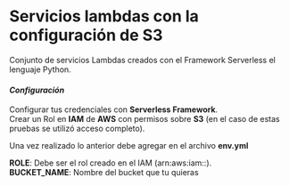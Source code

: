 # Servicios lambdas con la configuración de S3

Conjunto de servicios Lambdas creados con el Framework Serverless el lenguaje Python. 

#### _Configuración_
Configurar tus credenciales con **Serverless Framework**.  
Crear un Rol en **IAM** de **AWS** con permisos sobre **S3** (en el caso de estas pruebas se utilizó acceso completo).  

Una vez realizado lo anterior debe agregar en el archivo **env.yml**

**ROLE**: Debe ser el rol creado en el IAM (arn:aws:iam::).  
**BUCKET_NAME**: Nombre del bucket que tu quieras